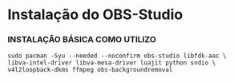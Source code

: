# Instalação do OBS-Studio

### INSTALAÇÃO BÁSICA COMO UTILIZO
```
sudo pacman -Syu --needed --noconfirm obs-studio libfdk-aac \
libva-intel-driver libva-mesa-driver luajit python sndio \
v4l2loopback-dkms ffmpeg obs-backgroundremoval
```
